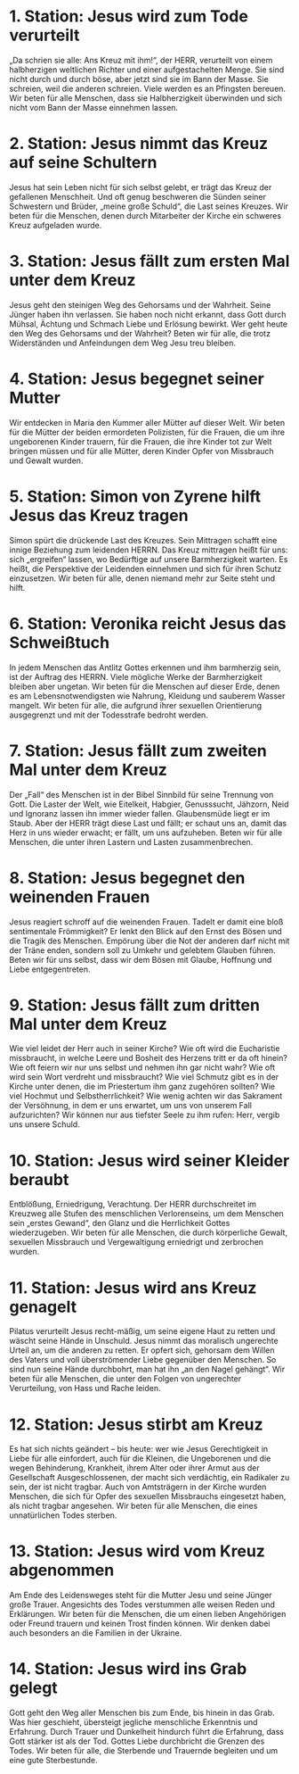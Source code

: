 # 1. Station: Jesus wird zum Tode verurteilt
„Da schrien sie alle: Ans Kreuz mit ihm!“, der HERR, verurteilt von einem halbherzigen weltlichen Richter und einer aufgestachelten Menge. Sie sind nicht durch und durch böse, aber jetzt sind sie im Bann der Masse. Sie schreien, weil die anderen schreien. Viele werden es an Pfingsten bereuen. Wir beten für alle Menschen, dass sie Halbherzigkeit überwinden und sich nicht vom Bann der Masse einnehmen lassen.

# 2. Station: Jesus nimmt das Kreuz auf seine Schultern
Jesus hat sein Leben nicht für sich selbst gelebt, er trägt das Kreuz der gefallenen Menschheit. Und oft genug beschweren die Sünden seiner Schwestern und Brüder, „meine große Schuld“, die Last seines Kreuzes. Wir beten für die Menschen, denen durch Mitarbeiter der Kirche ein schweres Kreuz aufgeladen wurde.

# 3. Station: Jesus fällt zum ersten Mal unter dem Kreuz
Jesus geht den steinigen Weg des Gehorsams und der Wahrheit. Seine Jünger haben ihn verlassen. Sie haben noch nicht erkannt, dass Gott durch Mühsal, Ächtung und Schmach Liebe und Erlösung bewirkt. Wer geht heute den Weg des Gehorsams und der Wahrheit? Beten wir für alle, die trotz Widerständen und Anfeindungen dem Weg Jesu treu bleiben.

# 4. Station: Jesus begegnet seiner Mutter
Wir entdecken in Maria den Kummer aller Mütter auf dieser Welt. Wir beten für die Mütter der beiden ermordeten Polizisten, für die Frauen, die um ihre ungeborenen Kinder trauern, für die Frauen, die ihre Kinder tot zur Welt bringen müssen und für alle Mütter, deren Kinder Opfer von Missbrauch und Gewalt wurden.

# 5. Station: Simon von Zyrene hilft Jesus das Kreuz tragen
Simon spürt die drückende Last des Kreuzes. Sein Mittragen schafft eine innige Beziehung zum leidenden HERRN. Das Kreuz mittragen heißt für uns: sich „ergreifen“ lassen, wo Bedürftige auf unsere Barmherzigkeit warten. Es heißt, die Perspektive der Leidenden einnehmen und sich für ihren Schutz einzusetzen. Wir beten für alle, denen niemand mehr zur Seite steht und hilft.

# 6. Station: Veronika reicht Jesus das Schweißtuch
In jedem Menschen das Antlitz Gottes erkennen und ihm barmherzig sein, ist der Auftrag des HERRN. Viele mögliche Werke der Barmherzigkeit bleiben aber ungetan. Wir beten für die Menschen auf dieser Erde, denen es am Lebensnotwendigsten wie Nahrung, Kleidung und sauberem Wasser mangelt. Wir beten für alle, die aufgrund ihrer sexuellen Orientierung ausgegrenzt und mit der Todesstrafe bedroht werden.

# 7. Station: Jesus fällt zum zweiten Mal unter dem Kreuz
Der „Fall“ des Menschen ist in der Bibel Sinnbild für seine Trennung von Gott. Die Laster der Welt, wie Eitelkeit, Habgier, Genusssucht, Jähzorn, Neid und Ignoranz lassen ihn immer wieder fallen. Glaubensmüde liegt er im Staub. Aber der HERR trägt diese Last und fällt; er schaut uns an, damit das Herz in uns wieder erwacht; er fällt, um uns aufzuheben. Beten wir für alle Menschen, die unter ihren Lastern und Lasten zusammenbrechen.

# 8. Station: Jesus begegnet den weinenden Frauen
Jesus reagiert schroff auf die weinenden Frauen. Tadelt er damit eine bloß sentimentale Frömmigkeit? Er lenkt den Blick auf den Ernst des Bösen und die Tragik des Menschen. Empörung über die Not der anderen darf nicht mit der Träne enden, sondern soll zu Umkehr und gelebtem Glauben führen. Beten wir für uns selbst, dass wir dem Bösen mit Glaube, Hoffnung und Liebe entgegentreten.

# 9. Station: Jesus fällt zum dritten Mal unter dem Kreuz
Wie viel leidet der Herr auch in seiner Kirche? Wie oft wird die Eucharistie missbraucht, in welche Leere und Bosheit des Herzens tritt er da oft hinein? Wie oft feiern wir nur uns selbst und nehmen ihn gar nicht wahr? Wie oft wird sein Wort verdreht und missbraucht? Wie viel Schmutz gibt es in der Kirche unter denen, die im Priestertum ihm ganz zugehören sollten? Wie viel Hochmut und Selbstherrlichkeit? Wie wenig achten wir das Sakrament der Versöhnung, in dem er uns erwartet, um uns von unserem Fall aufzurichten? Wir können nur aus tiefster Seele zu ihm rufen: Herr, vergib uns unsere Schuld.

# 10. Station: Jesus wird seiner Kleider beraubt
Entblößung, Erniedrigung, Verachtung. Der HERR durchschreitet im Kreuzweg alle Stufen des menschlichen Verlorenseins, um dem Menschen sein „erstes Gewand“, den Glanz und die Herrlichkeit Gottes wiederzugeben. Wir beten für alle Menschen, die durch körperliche Gewalt, sexuellen Missbrauch und Vergewaltigung erniedrigt und zerbrochen wurden.

# 11. Station: Jesus wird ans Kreuz genagelt
Pilatus verurteilt Jesus recht-mäßig, um seine eigene Haut zu retten und wäscht seine Hände in Unschuld. Jesus nimmt das moralisch ungerechte Urteil an, um die anderen zu retten. Er opfert sich, gehorsam dem Willen des Vaters und voll überströmender Liebe gegenüber den Menschen. So sind nun seine Hände durchbohrt, man hat ihn „an den Nagel gehängt“. Wir beten für alle Menschen, die unter den Folgen von ungerechter Verurteilung, von Hass und Rache leiden.

# 12. Station: Jesus stirbt am Kreuz
Es hat sich nichts geändert – bis heute: wer wie Jesus Gerechtigkeit in Liebe für alle einfordert, auch für die Kleinen, die Ungeborenen und die wegen Behinderung, Krankheit, ihrem Alter oder ihrer Armut aus der Gesellschaft Ausgeschlossenen, der macht sich verdächtig, ein Radikaler zu sein, der ist nicht tragbar. Auch von Amtsträgern in der Kirche wurden Menschen, die sich für Opfer des sexuellen Missbrauchs eingesetzt haben, als nicht tragbar angesehen. Wir beten für alle Menschen, die eines unnatürlichen Todes sterben.

# 13. Station: Jesus wird vom Kreuz abgenommen
Am Ende des Leidensweges steht für die Mutter Jesu und seine Jünger große Trauer. Angesichts des Todes verstummen alle weisen Reden und Erklärungen. Wir beten für die Menschen, die um einen lieben Angehörigen oder Freund trauern und keinen Trost finden können. Wir denken dabei auch besonders an die Familien in der Ukraine.

# 14. Station: Jesus wird ins Grab gelegt
Gott geht den Weg aller Menschen bis zum Ende, bis hinein in das Grab. Was hier geschieht, übersteigt jegliche menschliche Erkenntnis und Erfahrung. Durch Trauer und Dunkelheit hindurch führt die Erfahrung, dass Gott stärker ist als der Tod. Gottes Liebe durchbricht die Grenzen des Todes. Wir beten für alle, die Sterbende und Trauernde begleiten und um eine gute Sterbestunde.